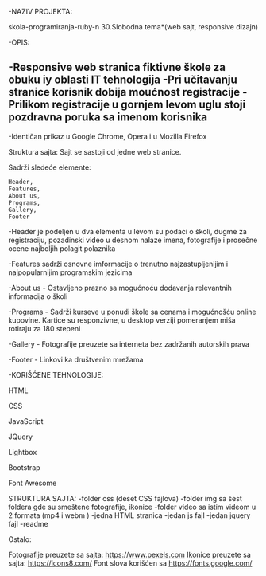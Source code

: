 
-NAZIV PROJEKTA:

skola-programiranja-ruby-n
30.Slobodna tema*(web sajt, responsive dizajn)


-OPIS:

-Responsive web stranica fiktivne škole za  obuku iy oblasti IT tehnologija
-Pri učitavanju stranice korisnik dobija moućnost registracije
-Prilikom registracije u gornjem levom uglu stoji pozdravna poruka sa imenom korisnika
-
-Identičan prikaz u Google Chrome, Opera i u Mozilla Firefox


Struktura sajta:
Sajt se sastoji od jedne web stranice.

Sadrži sledeće elemente:

    Header,
    Features,
    About us,
    Programs,
    Gallery,
    Footer

-Header je podeljen u dva elementa
     u levom su podaci o školi, dugme za registraciju, pozadinski video
     u desnom nalaze imena, fotografije i prosečne ocene najboljih polagit polaznika

-Features sadrži osnovne imformacije o trenutno najzastupljenijim i najpopularnijim programskim jezicima

-About us - Ostavljeno prazno sa mogućnoću dodavanja relevantnih informacija o školi

-Programs - Sadrži kurseve u ponudi škole sa cenama i mogućnošću online kupovine. Kartice su responzivne, u desktop verziji pomeranjem miša rotiraju za 180 stepeni

-Gallery - Fotografije preuzete sa interneta bez zadržanih autorskih prava

-Footer - Linkovi ka društvenim mrežama




-KORIŠĆENE TEHNOLOGIJE:

HTML

CSS

JavaScript

JQuery

Lightbox 

Bootstrap

Font Awesome



STRUKTURA SAJTA:
-folder css (deset CSS fajlova)
-folder img sa šest foldera gde su smeštene fotografije, ikonice
-folder video sa istim videom u 2 formata (mp4 i webm )
-jedna HTML stranica
-jedan js fajl
-jedan jquery fajl
-readme




Ostalo:

Fotografije preuzete sa sajta: https://www.pexels.com 
Ikonice preuzete sa sajta: https://icons8.com/
Font slova korišćen sa https://fonts.google.com/




